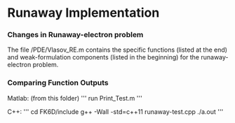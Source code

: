 # Runaway Implementation

### Changes in Runaway-electron problem

The file /PDE/Vlasov_RE.m contains the specific functions (listed at the end) 
and weak-formulation components (listed in the beginning) 
for the runaway-electron problem. 

### Comparing Function Outputs

Matlab: (from this folder)
'''
run Print_Test.m
'''

C++:
'''
cd FK6D/include
g++ -Wall -std=c++11 runaway-test.cpp
./a.out
'''